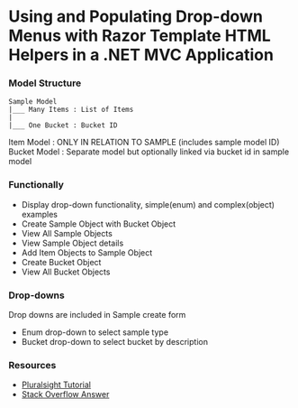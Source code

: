 # Using and Populating Drop-down Menus with Razor Template HTML Helpers in a .NET MVC Application

### Model Structure 
```
Sample Model
|___ Many Items : List of Items
|
|___ One Bucket : Bucket ID
```
Item Model : ONLY IN RELATION TO SAMPLE (includes sample model ID)
Bucket Model : Separate model but optionally linked via bucket id in sample model

### Functionally
- Display drop-down functionality, simple(enum) and complex(object) examples 
- Create Sample Object with Bucket Object
- View All Sample Objects
- View Sample Object details
- Add Item Objects to Sample Object
- Create Bucket Object
- View All Bucket Objects

### Drop-downs
Drop downs are included in Sample create form
- Enum drop-down to select sample type
- Bucket drop-down to select bucket by description

### Resources

- [Pluralsight Tutorial](https://www.pluralsight.com/guides/asp-net-mvc-populating-dropdown-lists-in-razor-views-using-the-mvvm-design-pattern-entity-framework-and-ajax)
- [Stack Overflow Answer](https://stackoverflow.com/questions/18382311/populating-a-razor-dropdownlist-from-a-listobject-in-mvc)



